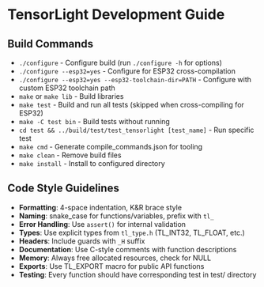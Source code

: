# TensorLight Development Guide

## Build Commands
- `./configure` - Configure build (run `./configure -h` for options)
- `./configure --esp32=yes` - Configure for ESP32 cross-compilation
- `./configure --esp32=yes --esp32-toolchain-dir=PATH` - Configure with custom ESP32 toolchain path
- `make` or `make lib` - Build libraries
- `make test` - Build and run all tests (skipped when cross-compiling for ESP32)
- `make -C test bin` - Build tests without running
- `cd test && ../build/test/test_tensorlight [test_name]` - Run specific test
- `make cmd` - Generate compile_commands.json for tooling
- `make clean` - Remove build files
- `make install` - Install to configured directory

## Code Style Guidelines
- **Formatting**: 4-space indentation, K&R brace style
- **Naming**: snake_case for functions/variables, prefix with `tl_`
- **Error Handling**: Use `assert()` for internal validation
- **Types**: Use explicit types from `tl_type.h` (TL_INT32, TL_FLOAT, etc.)
- **Headers**: Include guards with `_H` suffix
- **Documentation**: Use C-style comments with function descriptions
- **Memory**: Always free allocated resources, check for NULL
- **Exports**: Use TL_EXPORT macro for public API functions
- **Testing**: Every function should have corresponding test in test/ directory